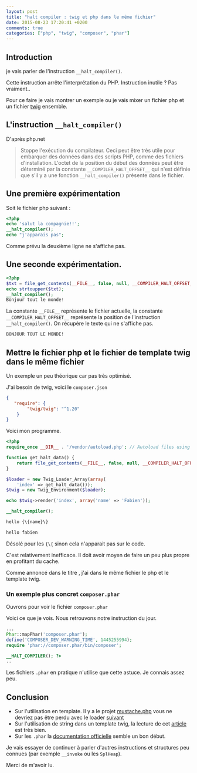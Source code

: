 ```yaml
---
layout: post
title: "halt compiler : twig et php dans le même fichier"
date: 2015-08-23 17:20:41 +0200
comments: true
categories: ["php", "twig", "composer", "phar"] 
---
```


## Introduction

je vais parler de l'instruction `__halt_compiler()`. 

Cette instruction arrête l'interprétation du PHP. Instruction inutile ? Pas vraiment.. 

Pour ce faire je vais montrer un exemple ou je vais mixer un fichier php et un fichier [twig](http://twig.sensiolabs.org/) ensemble.


## L'instruction `__halt_compiler()`

D'après php.net

> Stoppe l'exécution du compilateur. Ceci peut être très utile pour embarquer des données dans des scripts PHP, comme des fichiers d'installation.
> L'octet de la position du début des données peut être déterminé par la constante `__COMPILER_HALT_OFFSET__` qui n'est définie que s'il y a une fonction `__halt_compiler()` présente dans le fichier. 

## Une première expérimentation

Soit le fichier php suivant :

``` php
<?php
echo 'salut la compagnie!!';
__halt_compiler();
echo "j'apparais pas";
```

Comme prévu la deuxième ligne ne s'affiche pas.

## Une seconde expérimentation. 

``` php
<?php
$txt = file_get_contents(__FILE__, false, null, __COMPILER_HALT_OFFSET__);
echo strtoupper($txt);
__halt_compiler();
Bonjour tout le monde!
```

La constante `__FILE__` représente le fichier actuelle, la constante `__COMPILER_HALT_OFFSET__` représente la position de l'instruction `__halt_compiler()`. On récupère le texte qui ne s'affiche pas.

``` sh
BONJOUR TOUT LE MONDE!
```

## Mettre le fichier php et le fichier de template twig dans le même fichier

Un exemple un peu théorique car pas très optimisé.

J'ai besoin de twig, voici le `composer.json`

``` json
{
   "require": {
        "twig/twig": "^1.20"
    }
}
``` 

Voici mon programme.

``` php
<?php
require_once __DIR__ . '/vendor/autoload.php'; // Autoload files using Composer autoload

function get_halt_data() {
    return file_get_contents(__FILE__, false, null, __COMPILER_HALT_OFFSET__);
}

$loader = new Twig_Loader_Array(array(
    'index' => get_halt_data()));
$twig = new Twig_Environment($loader);

echo $twig->render('index', array('name' => 'Fabien'));

__halt_compiler();

hello {\{name}\}

```

``` sh
hello fabien
```

Désolé pour les `{\{` sinon cela n'apparait pas sur le code.

C'est relativement inefficace. Il doit avoir moyen de faire un peu plus propre en profitant du cache.

Comme annoncé dans le titre , j'ai dans le même fichier le php et le template twig.

### Un exemple plus concret `composer.phar`

Ouvrons pour voir le fichier `composer.phar`

Voici ce que je vois. Nous retrouvons notre instruction du jour.

``` php
...
Phar::mapPhar('composer.phar');
define('COMPOSER_DEV_WARNING_TIME', 1445255994);
require 'phar://composer.phar/bin/composer';

__HALT_COMPILER(); ?>
.. 
```

Les fichiers `.phar` en pratique n'utilise que cette astuce. Je connais assez peu.

## Conclusion

 * Sur l'utilisation en template. Il y a le projet [mustache.php](https://github.com/bobthecow/mustache.php) vous ne devriez pas être perdu avec le loader [suivant](https://github.com/bobthecow/mustache.php/wiki/Template-Loading#inline-loader)
 * Sur l'utilisation de string dans un template twig, la lecture de cet [article](https://techpunch.co.uk/development/render-string-twig-template-symfony2) est très bien.
 * Sur les `.phar` la [documentation officielle](http://php.net/manual/en/phar.mapphar.php) semble un bon début.

Je vais essayer de continuer à parler d'autres instructions et structures peu connues (par exemple `__invoke` ou les `SplHeap`).

Merci de m'avoir lu.

